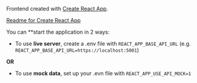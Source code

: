Frontend created with [Create React App](https://github.com/facebook/create-react-app).

[Readme for Create React App](./README_CREATE_APP.md)

You can **start the application in 2 ways:
* To use **live server**, create a .env file with `REACT_APP_BASE_API_URL` (e.g. `REACT_APP_BASE_API_URL=https://localhost:5001`)

**OR**

* To use **mock data**, set up your .evn file with `REACT_APP_USE_API_MOCK=1`

